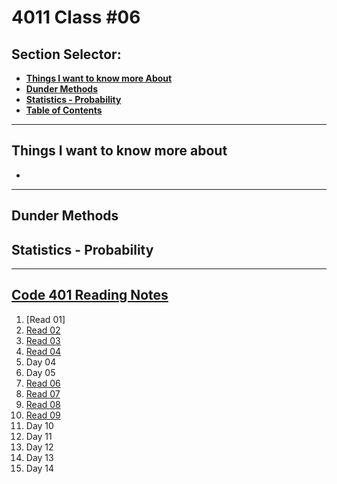 # **4011 Class #06**

## **Section Selector**:
  - [**Things I want to know more About**](#things-i-want-to-know-more-about)
  - [**Dunder Methods**](#dunder-methods)
  - [**Statistics - Probability**](#statistics---probability)
  - [**Table of Contents**](#code-401-reading-notes)

---

## **Things I want to know more about**
- 


---

## **Dunder Methods**


## **Statistics - Probability**
  
---

## [**Code 401 Reading Notes**](/401/401homepage.md)
  1. [Read 01]
  2. [Read 02](/401/read-02.md)
  3. [Read 03](/401/read-03.md)
  4. [Read 04](/401/read-04.md)
  5. Day 04
  6. Day 05
  7. [Read 06](/401/read-06.md)
  8. [Read 07](/401/read-07.md)
  9. [Read 08](/401/read-08.md)
  10. [Read 09](/401/read-09.md)
  11. Day 10
  12. Day 11
  13. Day 12
  14. Day 13
  15. Day 14
<!-- DrP E-Sign Up, Up, Down, Down, Left, Right, Left, Right, B, A, Start -->
